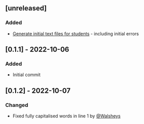 ## [unreleased]

### Added

- [Generate initial text files for students](https://github.com/davmlaw/assignment_5_adelaide_uni_bioinfo/issues/1) - including initial errors

## [0.1.1] - 2022-10-06

### Added

- Initial commit

## [0.1.2] - 2022-10-07

### Changed 

- Fixed fully capitalised words in line 1 by [@Walsheys](https://github.com/davmlaw/assignment_5_adelaide_uni_bioinfo/issues/6#issue-1400619563)
